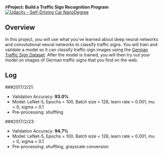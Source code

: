 #**Project: Build a Traffic Sign Recognition Program**
[![Udacity - Self-Driving Car NanoDegree](https://s3.amazonaws.com/udacity-sdc/github/shield-carnd.svg)](http://www.udacity.com/drive)

Overview
---
In this project, you will use what you've learned about deep neural networks and convolutional neural networks to classify traffic signs. You will train and validate a model so it can classify traffic sign images using the [German Traffic Sign Dataset](http://benchmark.ini.rub.de/?section=gtsrb&subsection=dataset). After the model is trained, you will then try out your model on images of German traffic signs that you find on the web.

Log
---
###2017/2/21: 
 - Validation Accuracy: **93.0%**
 - Model: LeNet-5, Epochs = 100, Batch size = 128, learn rate = 0.001, mu = 0, sigma = 0.1 
 - Pre-processing: shuffling

###2017/2/23:
 - Validation Accuracy: **94.7%**
 - Model: LeNet-5, Epochs = 100, Batch size = 128, learn rate = 0.001, mu = 0, sigma = 0.1 
 - Pre-processing: shuffling, grayscale conversion

